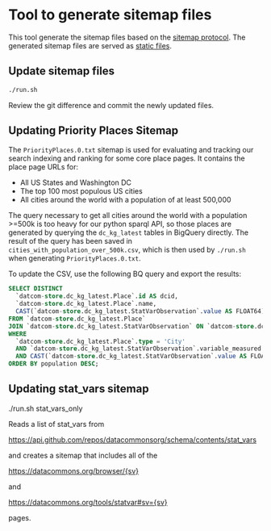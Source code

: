 # Tool to generate sitemap files

This tool generate the sitemap files based on the [sitemap protocol](https://www.sitemaps.org/protocol.html).
The generated sitemap files are served as [static files](https://datacommons.org/sitemap/*).

## Update sitemap files

```bash
./run.sh
```

Review the git difference and commit the newly updated files.

## Updating Priority Places Sitemap

The `PriorityPlaces.0.txt` sitemap is used for evaluating and tracking our
search indexing and ranking for some core place pages. It contains the place
page URLs for:

* All US States and Washington DC
* The top 100 most populous US cities
* All cities around the world with a population of at least 500,000

The query necessary to get all cities around the world with a population >=500k
is too heavy for our python sparql API, so those places are generated by
querying the `dc_kg_latest` tables in BigQuery directly. The result of the query
has been saved in `cities_with_population_over_500k.csv`, which is then used by
`./run.sh` when generating `PriorityPlaces.0.txt`.

To update the CSV, use the following BQ query and export the results:

```sql
SELECT DISTINCT
  `datcom-store.dc_kg_latest.Place`.id AS dcid,
  `datcom-store.dc_kg_latest.Place`.name,
  CAST(`datcom-store.dc_kg_latest.StatVarObservation`.value AS FLOAT64) AS population
FROM `datcom-store.dc_kg_latest.Place`
JOIN `datcom-store.dc_kg_latest.StatVarObservation` ON `datcom-store.dc_kg_latest.Place`.id = `datcom-store.dc_kg_latest.StatVarObservation`.observation_about
WHERE
  `datcom-store.dc_kg_latest.Place`.type = 'City'
  AND `datcom-store.dc_kg_latest.StatVarObservation`.variable_measured = 'Count_Person'
  AND CAST(`datcom-store.dc_kg_latest.StatVarObservation`.value AS FLOAT64) >= 500000
ORDER BY population DESC;
```

## Updating stat_vars sitemap

./run.sh stat_vars_only

Reads a list of stat_vars from

https://api.github.com/repos/datacommonsorg/schema/contents/stat_vars

and creates a sitemap that includes all of the

https://datacommons.org/browser/{sv}

and

https://datacommons.org/tools/statvar#sv={sv}

pages.

